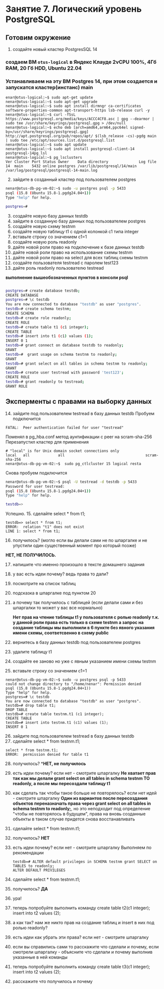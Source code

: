 # Занятие 7. Логический уровень PostgreSQL 
## Готовим окружение

1. создайте новый кластер PostgresSQL 14
### создаем ВМ `otus-logical` в Яндекс Клауде 2vCPU 100%, 4Гб RAM, 20 Гб HDD, Ubuntu 22.04

### Устанавливаем на эту ВМ Postgres 14, при этом создается и запускатся кластер(инстанс) main
```
enar@otus-logical:~$ sudo apt-get update
nenar@otus-logical:~$ sudo apt-get upgrade
nenar@otus-logical:~$ sudo apt install dirmngr ca-certificates software-properties-common apt-transport-https lsb-release curl -y
nenar@otus-logical:~$ curl -fSsL https://www.postgresql.org/media/keys/ACCC4CF8.asc | gpg --dearmor | sudo tee /usr/share/keyrings/postgresql.gpg > /dev/null
nenar@otus-logical:~$ echo deb [arch=amd64,arm64,ppc64el signed-by=/usr/share/keyrings/postgresql.gpg] http://apt.postgresql.org/pub/repos/apt/ $(lsb_release -cs)-pgdg main | sudo tee /etc/apt/sources.list.d/postgresql.list
nenar@otus-logical:~$ sudo apt update
nenar@otus-logical:~$ sudo apt install postgresql-client-14 postgresql-14pg_lsl
nenar@otus-logical:~$ pg_lsclusters
Ver Cluster Port Status Owner    Data directory              Log file
14  main    5432 online postgres /var/lib/postgresql/14/main /var/log/postgresql/postgresql-14-main.log
```

2. зайдите в созданный кластер под пользователем postgres
   
``` bash
nenar@otus-db-pg-vm-02:~$ sudo -u postgres psql -p 5433
psql (15.8 (Ubuntu 15.8-1.pgdg24.04+1))
Type "help" for help.

postgres=#

```
3. создайте новую базу данных testdb
4. зайдите в созданную базу данных под пользователем postgres
5. создайте новую схему testnm
6. создайте новую таблицу t1 с одной колонкой c1 типа integer
7. вставьте строку со значением c1=1
8. создайте новую роль readonly
9. дайте новой роли право на подключение к базе данных testdb
10. дайте новой роли право на использование схемы testnm
11. дайте новой роли право на select для всех таблиц схемы testnm
12. создайте пользователя testread с паролем test123
13. дайте роль readonly пользователю testread
    
**выполнение вышеобозначенных пунктов в консоли psql**
``` bash

postgres=# create database testdb;
CREATE DATABASE
postgres=# \c testdb
You are now connected to database "testdb" as user "postgres".
testdb=# create schema testnm;
CREATE SCHEMA
testdb=# create role readonly;
CREATE ROLE
testdb=# create table t1 (c1 integer);
CREATE TABLE
testdb=# insert into t1 (c1) values (1);
INSERT 0 1
testdb=# grant connect on database testdb to readonly;
GRANT
testdb=#  grant usage on schema testnm to readonly;
GRANT
testdb=# grant select on all tables in schema testnm to readonly;
GRANT
testdb=# create user testread with password 'test123';
CREATE ROLE
testdb=# grant readonly to testread;
GRANT ROLE

```

## Эксперменты с правами на выборку данных

14. зайдите под пользователем testread в базу данных testdb
Пробуем подключится
```
FATAL:  Peer authentication failed for user "testread"
```
Поменял в pg_hba.conf метод аунтификации с peer на scram-sha-256
Перезапустил кластер для применения
```
# "local" is for Unix domain socket connections only
local   all             all                                     scram-sha-256
nenar@otus-db-pg-vm-02:~$  sudo pg_ctlcluster 15 logical resta
```
Снова пробуем подключится
``` bash
nenar@otus-db-pg-vm-02:~$ psql -U testread -d testdb -p 5433
Password for user testread:
psql (15.8 (Ubuntu 15.8-1.pgdg24.04+1))
Type "help" for help.

testdb=>
```
Успешно.
15. сделайте select * from t1;
```
testdb=> select * from t1;
ERROR:  relation "t1" does not exist
LINE 1: select * from t1;
```
16. получилось? (могло если вы делали сами не по шпаргалке и не упустили один существенный момент про который позже)

  **НЕТ, НЕ ПОЛУЧИЛОСЬ.**

17. напишите что именно произошло в тексте домашнего задания
18. у вас есть идеи почему? ведь права то дали?
19. посмотрите на список таблиц
20. подсказка в шпаргалке под пунктом 20
21. а почему так получилось с таблицей (если делали сами и без шпаргалки то может у вас все нормально)

     **Нет прав на чтение таблицы t1 у пользователя с ролью readonly т.к. у данной роли права есть только в схеме testnm а запрос на создание таблицы мы выполнили в 6 пункте
    без явного указания имени схемы, соответсвенно в схему public**

    
22. вернитесь в базу данных testdb под пользователем postgres
23. удалите таблицу t1
24. создайте ее заново но уже с явным указанием имени схемы testnm
25. вставьте строку со значением c1=1
```
nenar@otus-db-pg-vm-02:~$ sudo -u postgres psql -p 5433
could not change directory to "/home/nenar": Permission denied
psql (15.8 (Ubuntu 15.8-1.pgdg24.04+1))
Type "help" for help.
postgres=# \c testdb
You are now connected to database "testdb" as user "postgres".
testdb=# drop table t1;
DROP TABLE
testdb=# create table testnm.t1 (c1 integer);
CREATE TABLE
testdb=# insert into testnm.t1 (c1) values (1);
INSERT 0 1
```

26. зайдите под пользователем testread в базу данных testdb
27. сделайте select * from testnm.t1;

```
select * from testnm.t1;
ERROR:  permission denied for table t1
```

28. получилось?
    ***НЕТ, не получилось**
 
29. есть идеи почему? если нет - смотрите шпаргалку
    **Не хватает прав так как мы делали grant select on all tables in schema testnm TO readonly, а после мы пересоздали таблицу t1**
30. как сделать так чтобы такое больше не повторялось? если нет идей - смотрите шпаргалку
    **Один из вариантов после пересоздания объектов переназначать права через grant select on all tables in schema testnm to readonly;**, но это неподходит
    под определение "чтобы не повторялось в будущем", права на вновь созданные объекты в таком случае придется снова восстанавливать
31. сделайте select * from testnm.t1;
32. получилось?
    **НЕТ**
33. есть идеи почему? если нет - смотрите шпаргалку
    Выполняем по рекомендации
    ```
    testdb=# ALTER default privileges in SCHEMA testnm grant SELECT on TABLES to readonly;
    ALTER DEFAULT PRIVILEGES
    ```
35. сделайте select * from testnm.t1;
45. получилось?
    **ДА**
47. ура!
48. теперь попробуйте выполнить команду create table t2(c1 integer); insert into t2 values (2);
49. а как так? нам же никто прав на создание таблиц и insert в них под ролью readonly?
50. есть идеи как убрать эти права? если нет - смотрите шпаргалку
51. если вы справились сами то расскажите что сделали и почему, если смотрели шпаргалку - объясните что сделали и почему выполнив указанные в ней команды
52. теперь попробуйте выполнить команду create table t3(c1 integer); insert into t2 values (2);
53. расскажите что получилось и почему
